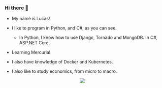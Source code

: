### Hi there 👋

* My name is Lucas!

* I like to program in Python, and C#, as you can see.
  - In Python, I know how to use Django, Tornado and MongoDB. In C#, ASP.NET Core.

* Learning Mercurial.

* I also have knowledge of Docker and Kubernetes.

* I also like to study economics, from micro to macro.

<p align="center">
  <a href="https://skillicons.dev">
    <img src="https://skillicons.dev/icons?i=py,cs,docker,kubernetes,git,django,mongodb,linux" />
  </a>
</p>
